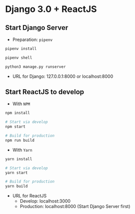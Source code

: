 # Django 3.0 + ReactJS

## Start Django Server

- Preparation: `pipenv`

```bash
pipenv install

pipenv shell

python3 manage.py runserver
```

- URL for Django: 127.0.0.1:8000 or localhost:8000 

## Start ReactJS to develop

- With `NPM`

```bash
npm install

# Start via develop 
npm start

# Build for production
npm run build
```

- With `Yarn`

```bash
yarn install

# Start via develop 
yarn start

# Build for production
yarn build
```

- URL for ReactJS 
    - Develop: localhost:3000
    - Production: localhost:8000 (Start Django Server first)

